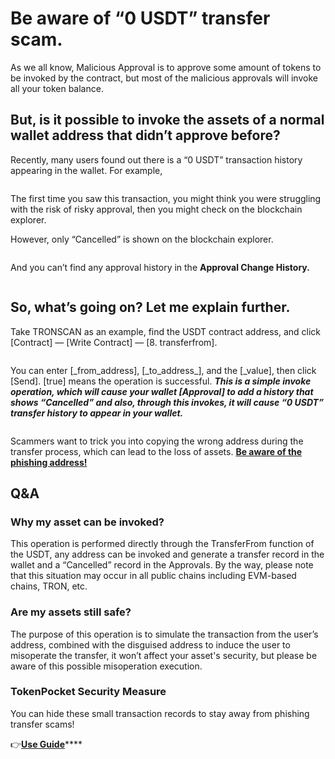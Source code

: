 # Be aware of “0 USDT” transfer scam.

As we all know, Malicious Approval is to approve some amount of tokens to be invoked by the contract, but most of the malicious approvals will invoke all your token balance.

## **But, is it possible to invoke the assets of a normal wallet address that didn’t approve before?** <a href="#fdcd" id="fdcd"></a>

Recently, many users found out there is a “0 USDT” transaction history appearing in the wallet. For example,

<figure><img src="https://miro.medium.com/max/908/0*1Giw2kx8GtVz30EY" alt=""><figcaption></figcaption></figure>

The first time you saw this transaction, you might think you were struggling with the risk of risky approval, then you might check on the blockchain explorer.

However, only “Cancelled” is shown on the blockchain explorer.

<figure><img src="https://miro.medium.com/max/1400/1*W32eqARpwxO4J6BrNJTWDw.png" alt=""><figcaption></figcaption></figure>

And you can’t find any approval history in the **Approval Change History.**

<figure><img src="https://miro.medium.com/max/1400/1*16r5FwEEW-fwj_q1F4ZuvQ.png" alt=""><figcaption></figcaption></figure>

## So, what’s going on? Let me explain further. <a href="#b0bf" id="b0bf"></a>

Take TRONSCAN as an example, find the USDT contract address, and click \[Contract] — \[Write Contract] — \[8. transferfrom].

<figure><img src="https://miro.medium.com/max/1400/1*L2js8PgPJiizfdmAuDYltA.png" alt=""><figcaption></figcaption></figure>

You can enter \[\_from\_address], \[\_to\_address\_], and the \[\_value], then click \[Send]. \[true] means the operation is successful. _**This is a simple invoke operation, which will cause your wallet \[Approval] to add a history that shows “Cancelled” and also, through this invokes, it will cause “0 USDT” transfer history to appear in your wallet.**_

<figure><img src="https://miro.medium.com/max/1400/1*WMgT4L5YWVQlCF9fkArrlA.png" alt=""><figcaption></figcaption></figure>

Scammers want to trick you into copying the wrong address during the transfer process, which can lead to the loss of assets. [**Be aware of the phishing address!**](https://medium.com/@tokenpocket-gm/be-aware-of-the-phishing-address-9b8c078a9517)

## Q\&A <a href="#d8d4" id="d8d4"></a>

### Why my asset can be invoked? <a href="#2016" id="2016"></a>

This operation is performed directly through the TransferFrom function of the USDT, any address can be invoked and generate a transfer record in the wallet and a “Cancelled” record in the Approvals. By the way, please note that this situation may occur in all public chains including EVM-based chains, TRON, etc.

### Are my assets still safe? <a href="#851a" id="851a"></a>

The purpose of this operation is to simulate the transaction from the user’s address, combined with the disguised address to induce the user to misoperate the transfer, it won’t affect your asset's security, but please be aware of this possible misoperation execution.

### TokenPocket Security Measure <a href="#82e0" id="82e0"></a>

You can hide these small transaction records to stay away from phishing transfer scams!

👉[**Use Guide**](https://help.tokenpocket.pro/en/security-knowledge/security-measure/hide-small-transaction-records)****
